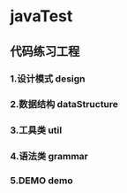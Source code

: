 # javaTest

## 代码练习工程

### 1.设计模式  design

### 2.数据结构  dataStructure

### 3.工具类   util

### 4.语法类   grammar

### 5.DEMO    demo
